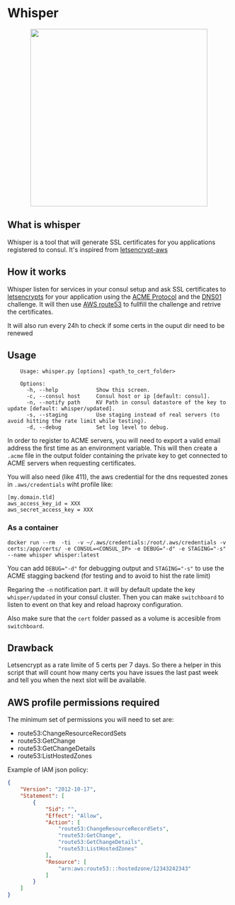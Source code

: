 # Whisper

<p align="center">
    <img src="http://rack.2.mshcdn.com/media/ZgkyMDE0LzAxLzI2L2VmL1doaXNwZXIuZGQzMWMuanBnCnAJdGh1bWIJMTIwMHg2MjcjCmUJanBn/06c3b47d/310/Whisper.jpg" width="400px">
</p>

## What is whisper

Whisper is a tool that will generate SSL certificates for you applications registered to consul. It's inspired from [letsencrypt-aws](https://github.com/alex/letsencrypt-aws)

## How it works

Whisper listen for services in your consul setup and ask SSL certificates to [letsencrypts](https://letsencrypt.org) for your application using the [ACME Protocol](https://letsencrypt.github.io/acme-spec/) and the [DNS01](https://letsencrypt.github.io/acme-spec/#rfc.section.7.4) challenge.
It will then use [AWS route53](https://aws.amazon.com/route53/) to fullfill the challenge and retrive the certificates.

It will also run every 24h to check if some certs in the ouput dir need to be renewed

## Usage

```
    Usage: whisper.py [options] <path_to_cert_folder>

    Options:
      -h, --help            Show this screen.
      -c, --consul host     Consul host or ip [default: consul].
      -n, --notify path     KV Path in consul datastore of the key to update [default: whisper/updated].
      -s, --staging         Use staging instead of real servers (to avoid hitting the rate limit while testing).
      -d, --debug           Set log level to debug.
```

In order to register to ACME servers, you will need to export a valid email address the first time as an environment variable. This will then create a `.acme` file in the output folder containing the private key to get connected to ACME servers when requesting certificates.

You will also need (like 411), the aws credential for the dns requested zones in `.aws/credentials` wiht profile like:

```
[my.domain.tld]
aws_access_key_id = XXX
aws_secret_access_key = XXX
```

### As a container

`docker run --rm  -ti  -v ~/.aws/credentials:/root/.aws/credentials -v certs:/app/certs/ -e CONSUL=<CONSUL_IP> -e DEBUG="-d" -e STAGING="-s" --name whisper whisper:latest`

You can add `DEBUG="-d"` for debugging output and `STAGING="-s"` to use the ACME stagging backend (for testing and to avoid to hist the rate limit)

Regaring the `-n` notification part. it will by default update the key `whisper/updated` in your consul cluster. Then you can make `switchboard` to listen to event on that key and reload haproxy configuration.

Also make sure that the `cert` folder passed as a volume is accesible from `switchboard`.

## Drawback

Letsencrypt as a rate limite of 5 certs per 7 days. So there a helper in this script that will count how many certs you have issues the last past week and tell you when the next slot will be available.

## AWS profile permissions required

The minimum set of permissions you will need to set are:

* route53:ChangeResourceRecordSets
* route53:GetChange
* route53:GetChangeDetails
* route53:ListHostedZones

Example of IAM json policy:

```json
{
    "Version": "2012-10-17",
    "Statement": [
        {
            "Sid": "",
            "Effect": "Allow",
            "Action": [
                "route53:ChangeResourceRecordSets",
                "route53:GetChange",
                "route53:GetChangeDetails",
                "route53:ListHostedZones"
            ],
            "Resource": [
                "arn:aws:route53:::hostedzone/12343242343"
            ]
        }
    ]
}
